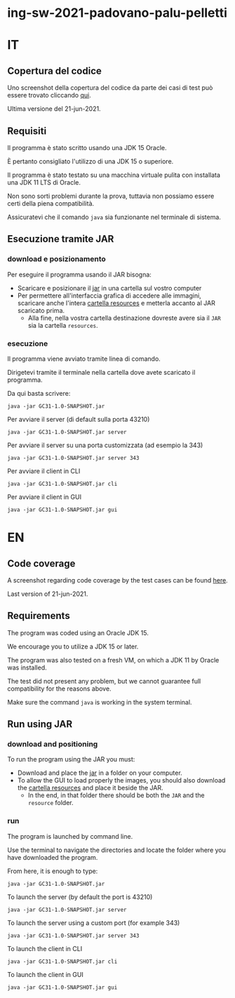 # ing-sw-2021-padovano-palu-pelletti

# IT

## Copertura del codice

Uno screenshot della copertura del codice da parte dei casi di test può essere trovato cliccando [qui](https://github.com/StefanoPelletti/ing-sw-2021-padovano-palu-pelletti/blob/main/deliverables/ScreenshotTestCases.jpg).

Ultima versione del 21-jun-2021.

## Requisiti

Il programma è stato scritto usando una JDK 15 Oracle. 

È pertanto consigliato l'utilizzo di una JDK 15 o superiore.

Il programma è stato testato su una macchina virtuale pulita con installata una JDK 11 LTS di Oracle.

Non sono sorti problemi durante la prova, tuttavia non possiamo essere certi della piena compatibilità.

Assicuratevi che il comando `java` sia funzionante nel terminale di sistema.

## Esecuzione tramite JAR

### download e posizionamento

Per eseguire il programma usando il JAR bisogna:

- Scaricare e posizionare il [jar](https://github.com/StefanoPelletti/ing-sw-2021-padovano-palu-pelletti/blob/main/deliverables/GC31-1.0-SNAPSHOT.jar) in una cartella sul vostro computer
- Per permettere all'interfaccia grafica di accedere alle immagini, scaricare anche l'intera [cartella resources](https://github.com/StefanoPelletti/ing-sw-2021-padovano-palu-pelletti/tree/main/resources) e metterla accanto al JAR scaricato prima.
   - Alla fine, nella vostra cartella destinazione dovreste avere sia il `JAR` sia la cartella `resources`.
    
### esecuzione

Il programma viene avviato tramite linea di comando.

Dirigetevi tramite il terminale nella cartella dove avete scaricato il programma.

Da qui basta scrivere: 

```
java -jar GC31-1.0-SNAPSHOT.jar 
```

Per avviare il server (di default sulla porta 43210)

```
java -jar GC31-1.0-SNAPSHOT.jar server
```

Per avviare il server su una porta customizzata (ad esempio la 343)

```
java -jar GC31-1.0-SNAPSHOT.jar server 343
```

Per avviare il client in CLI

```
java -jar GC31-1.0-SNAPSHOT.jar cli 
```

Per avviare il client in GUI

```
java -jar GC31-1.0-SNAPSHOT.jar gui
```

# EN

## Code coverage

A screenshot regarding code coverage by the test cases can be found [here](https://github.com/StefanoPelletti/ing-sw-2021-padovano-palu-pelletti/blob/main/deliverables/ScreenshotTestCases.jpg).

Last version of 21-jun-2021.

## Requirements

The program was coded using an Oracle JDK 15.

We encourage you to utilize a JDK 15 or later.

The program was also tested on a fresh VM, on which a JDK 11 by Oracle was installed.

The test did not present any problem, but we cannot guarantee full compatibility for the reasons above.

Make sure the command `java` is working in the system terminal.

## Run using JAR

### download and positioning

To run the program using the JAR you must:

- Download and place the [jar](https://github.com/StefanoPelletti/ing-sw-2021-padovano-palu-pelletti/blob/main/deliverables/GC31-1.0-SNAPSHOT.jar) in a folder on your computer.
- To allow the GUI to load properly the images, you should also download the [cartella resources](https://github.com/StefanoPelletti/ing-sw-2021-padovano-palu-pelletti/tree/main/resources) and place it beside the JAR.
  - In the end, in that folder there should be both the `JAR` and the `resource` folder.

### run

The program is launched by command line.

Use the terminal to navigate the directories and locate the folder where you have downloaded the program.

From here, it is enough to type:

```
java -jar GC31-1.0-SNAPSHOT.jar 
```

To launch the server (by default the port is 43210)

```
java -jar GC31-1.0-SNAPSHOT.jar server
```

To launch the server using a custom port (for example 343)

```
java -jar GC31-1.0-SNAPSHOT.jar server 343
```

To launch the client in CLI

```
java -jar GC31-1.0-SNAPSHOT.jar cli 
```

To launch the client in GUI

```
java -jar GC31-1.0-SNAPSHOT.jar gui
```



